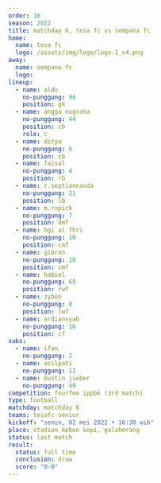 ```yaml
---
order: 16
season: 2022
title: matchday 6, tesa fc vs sempana fc
home:
  name: tesa fc
  logo: /assets/img/logo/logo-1_v4.png
away:
  name: sempana fc
  logo:
lineup:
  - name: aldo
    no-punggung: 96
    position: gk
  - name: angga nugraha
    no-punggung: 44
    position: cb
    role: c
  - name: ditya
    no-punggung: 6
    position: cb
  - name: faisal
    no-punggung: 4
    position: rb
  - name: r.septiannanda
    no-punggung: 21
    position: lb
  - name: m.ropick
    no-punggung: 7
    position: dmf
  - name: hgi al fhri
    no-punggung: 10
    position: cmf
  - name: gibran
    no-punggung: 18
    position: cmf
  - name: habiel
    no-punggung: 69
    position: rwf
  - name: zybon
    no-punggung: 8
    position: lwf
  - name: ardiansyah
    no-punggung: 16
    position: cf
subs:
  - name: ifan
    no-punggung: 2
  - name: azilpati
    no-punggung: 12 
  - name: bustin jieber
    no-punggung: 49
competition: fourfeo ippbk (3rd match)
type: football
matchday: matchday 6
teams: tesafc-senior
kickoff: "senin, 02 mei 2022 • 16:30 wib"
place: stadion kebon kopi, galaherang
status: last match
result:
  status: full time
  conclusion: draw
  score: "0-0"
---
```

